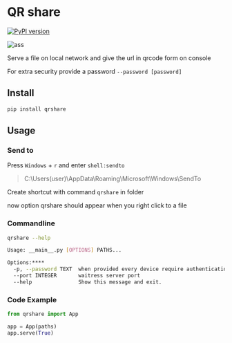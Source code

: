 # QR share

[![PyPI version](https://badge.fury.io/py/qrshare.svg)](https://badge.fury.io/py/qrshare)

![ass](https://i.ibb.co/HKs83Zb/192168016-4000-i-Phone-X.jpg)

Serve a file on local network and give the url in qrcode form on console

For extra security provide a password `--password [password]`

## Install

```bash
pip install qrshare
```

## Usage

### Send to

Press `Windows` + `r` and enter `shell:sendto`

> C:\Users\(user)\AppData\Roaming\Microsoft\Windows\SendTo

Create shortcut with command `qrshare` in folder

now option qrshare should appear when you right click to a file

### Commandline

```bash
qrshare --help
```

```bash
Usage: __main__.py [OPTIONS] PATHS...

Options:****
  -p, --password TEXT  when provided every device require authentication
  --port INTEGER       waitress server port
  --help               Show this message and exit.
```

### Code Example

```python
from qrshare import App

app = App(paths)
app.serve(True)
```
